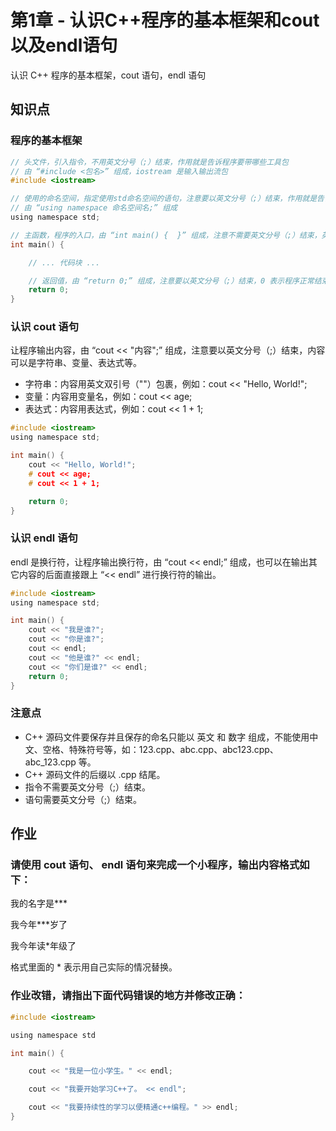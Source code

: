 # 第1章 - 认识C++程序的基本框架和cout以及endl语句

认识 C++ 程序的基本框架，cout 语句，endl 语句

## 知识点

### 程序的基本框架

```c
// 头文件，引入指令，不用英文分号（;）结束，作用就是告诉程序要带哪些工具包
// 由 “#include <包名>” 组成，iostream 是输入输出流包
#include <iostream>

// 使用的命名空间，指定使用std命名空间的语句，注意要以英文分号（;）结束，作用就是告诉程序要使用工具包的哪个工具
// 由 “using namespace 命名空间名;” 组成
using namespace std;

// 主函数，程序的入口，由 “int main() {  }” 组成，注意不需要英文分号（;）结束，英文“{}” 是代码块的开始和结束
int main() {

    // ... 代码块 ...

    // 返回值，由 “return 0;” 组成，注意要以英文分号（;）结束，0 表示程序正常结束
    return 0;                 
}
```


###  认识 cout 语句

让程序输出内容，由 “cout << "内容";” 组成，注意要以英文分号（;）结束，内容可以是字符串、变量、表达式等。
- 字符串：内容用英文双引号（""）包裹，例如：cout << "Hello, World!";
- 变量：内容用变量名，例如：cout << age;
- 表达式：内容用表达式，例如：cout << 1 + 1;

```c
#include <iostream>
using namespace std;

int main() {
    cout << "Hello, World!";
    # cout << age;
    # cout << 1 + 1;

    return 0;
}
```

###  认识 endl 语句

endl 是换行符，让程序输出换行符，由 “cout << endl;” 组成，也可以在输出其它内容的后面直接跟上 “<< endl” 进行换行符的输出。

```c
#include <iostream>
using namespace std;

int main() {
    cout << "我是谁?";
    cout << "你是谁?";
    cout << endl;
    cout << "他是谁?" << endl;
    cout << "你们是谁?" << endl;
    return 0;
}
```

### 注意点

- C++ 源码文件要保存并且保存的命名只能以 英文 和 数字 组成，不能使用中文、空格、特殊符号等，如：123.cpp、abc.cpp、abc123.cpp、abc_123.cpp 等。
- C++ 源码文件的后缀以 .cpp 结尾。
- 指令不需要英文分号（;）结束。
- 语句需要英文分号（;）结束。

## 作业

### 请使用 cout 语句、 endl 语句来完成一个小程序，输出内容格式如下：

我的名字是***

我今年***岁了

我今年读*年级了


格式里面的 * 表示用自己实际的情况替换。

### 作业改错，请指出下面代码错误的地方并修改正确：

```c
#include <iostream>

using namespace std

int main() {

	cout << "我是一位小学生。" << endl;

	cout << "我要开始学习C++了。 << endl";

	cout << "我要持续性的学习以便精通c++编程。" >> endl;
}
```
